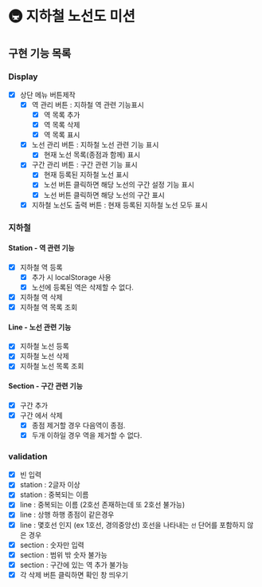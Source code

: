 # 🚇 지하철 노선도 미션

## 구현 기능 목록

### Display

- [x] 상단 메뉴 버튼제작
  - [x] 역 관리 버튼 : 지하철 역 관련 기능표시
    - [x] 역 목록 추가
    - [x] 역 목록 삭제
    - [x] 역 목록 표시
  - [x] 노선 관리 버튼 : 지하철 노선 관련 기능 표시
    - [x] 현재 노선 목록(종점과 함께) 표시
  - [x] 구간 관리 버튼 : 구간 관련 기능 표시
    - [x] 현재 등록된 지하철 노선 표시
    - [x] 노선 버튼 클릭하면 해당 노선의 구간 설정 기능 표시
    - [x] 노선 버튼 클릭하면 해당 노선의 구간 표시
  - [x] 지하철 노선도 출력 버튼 : 현재 등록된 지하철 노선 모두 표시

### 지하철

#### Station - 역 관련 기능

- [x] 지하철 역 등록
  - [x] 추가 시 localStorage 사용
  - [x] 노선에 등록된 역은 삭제할 수 없다.
- [x] 지하철 역 삭제
- [x] 지하철 역 목록 조회

#### Line - 노선 관련 기능

- [x] 지하철 노선 등록
- [x] 지하철 노선 삭제
- [x] 지하철 노선 목록 조회

#### Section - 구간 관련 기능

- [x] 구간 추가
- [x] 구간 에서 삭제
  - [x] 종점 제거할 경우 다음역이 종점.
  - [x] 두개 이하일 경우 역을 제거할 수 없다.

### validation

- [x] 빈 입력
- [x] station : 2글자 이상
- [x] station : 중복되는 이름
- [x] line : 중복되는 이름 (2호선 존재하는데 또 2호선 불가능)
- [x] line : 상행 하행 종점이 같은경우
- [x] line : 몇호선 인지 (ex 1호선, 경의중앙선) 호선을 나타내는 `선` 단어를 포함하지 않은 경우
- [x] section : 숫자만 입력
- [x] section : 범위 밖 숫자 불가능
- [x] section : 구간에 있는 역 추가 불가능
- [x] 각 삭제 버튼 클릭하면 확인 창 띄우기
